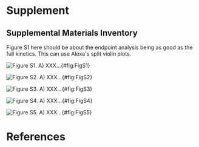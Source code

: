 # Supplement

## Supplemental Materials Inventory





Figure S1 here should be about the endpoint analysis being as good as the full kinetics. This can use Alexa's split violin plots.


![**Figure S1.** A) XXX...](./Figures/FigureS1.svg){#fig:FigS1}

![**Figure S2.** A) XXX...](./Figures/FigureS2.svg){#fig:FigS2}

![**Figure S3.** A) XXX...](./Figures/FigureS3.svg){#fig:FigS3}

![**Figure S4.** A) XXX...](./Figures/FigureS4.svg){#fig:FigS4}

![**Figure S5.** A) XXX...](./Figures/FigureS5.svg){#fig:FigS5}


# References

